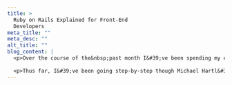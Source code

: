 ```yaml
---
title: >
  Ruby on Rails Explained for Front-End
  Developers
meta_title: ""
meta_desc: ""
alt_title: ""
blog_content: |
  <p>Over the course of the&nbsp;past month I&#39;ve been spending my evenings and weekends learning Ruby on Rails. I&#39;ve always been curious about it, but only recently have some upcoming projects at work prompted me to take a deeper dive&nbsp;and finally learn it properly. I&#39;m thouroughly enjoying it thus far. Being a front-end guy who works in rails apps and a few CMS&#39;s, I don&#39;t feel like a complete noob. I understand the basic concepts and structure. The specific syntax and routing are more of interest to me.</p>
  
  <p>Thus far, I&#39;ve been going step-by-step though Michael Hartl&#39;s Learning Ruby On Rails book with great success. It&#39;s a fanatastic book that walks the user step by step through setting up a few apps and getting in the practice of test driven development.&nbsp;</p>
---
```


